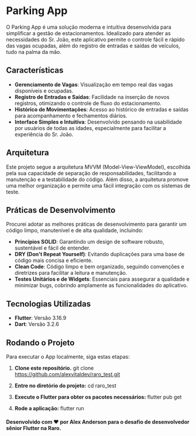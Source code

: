 # Parking App

O Parking App é uma solução moderna e intuitiva desenvolvida para simplificar a gestão de estacionamentos. Idealizado para atender as necessidades do Sr. João, este aplicativo permite o controle fácil e rápido das vagas ocupadas, além do registro de entradas e saídas de veículos, tudo na palma da mão.

## Características

- **Gerenciamento de Vagas**: Visualização em tempo real das vagas disponíveis e ocupadas.
- **Registro de Entradas e Saídas**: Facilidade na inserção de novos registros, otimizando o controle de fluxo do estacionamento.
- **Histórico de Movimentações**: Acesso ao histórico de entradas e saídas para acompanhamento e fechamentos diários.
- **Interface Simples e Intuitiva**: Desenvolvido pensando na usabilidade por usuários de todas as idades, especialmente para facilitar a experiência do Sr. João.

## Arquitetura

Este projeto segue a arquitetura MVVM (Model-View-ViewModel), escolhida pela sua capacidade de separação de responsabilidades, facilitando a manutenção e a testabilidade do código. Além disso, a arquitetura promove uma melhor organização e permite uma fácil integração com os sistemas de teste.

## Práticas de Desenvolvimento

Procurei adotar as melhores práticas de desenvolvimento para garantir um código limpo, manutenível e de alta qualidade, incluindo:

- **Princípios SOLID**: Garantindo um design de software robusto, sustentável e fácil de entender.
- **DRY (Don't Repeat Yourself)**: Evitando duplicações para uma base de código mais concisa e eficiente.
- **Clean Code**: Código limpo e bem organizado, seguindo convenções e diretrizes para facilitar a leitura e manutenção.
- **Testes Unitários e de Widgets**: Essenciais para assegurar a qualidade e minimizar bugs, cobrindo amplamente as funcionalidades do aplicativo.

## Tecnologias Utilizadas

- **Flutter**: Versão 3.16.9
- **Dart**: Versão 3.2.6
  
## Rodando o Projeto

Para executar o App localmente, siga estas etapas:

1. **Clone este repositório.**
   git clone https://github.com/alexvitaldev/raro_test.git

2. **Entre no diretório do projeto:**
   cd raro_test

3. **Execute o Flutter para obter os pacotes necessários:**
   flutter pub get

4. **Rode a aplicação:**
   flutter run


#### Desenvolvido com ❤️ por Alex Anderson para o desafio de desenvolvedor sênior Flutter na Raro.
